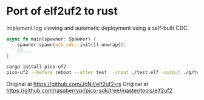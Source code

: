 # Port of elf2uf2 to rust

Implement log viewing and automatic deployment using a self-built CDC.

```Rust
async fn main(spawner: Spawner) {
    spawner.spawn(usb_cdc::init()).unwrap();
    //... 
}
```


```bash
cargo install pico-uf2
pico-uf2 --before reboot --after test  -input ./test.elf -output ./g/test.uf2
```



Original at https://github.com/JoNil/elf2uf2-rs
Original at https://github.com/raspberrypi/pico-sdk/tree/master/tools/elf2uf2
